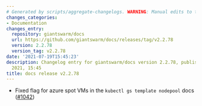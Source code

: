 ```yaml
---
# Generated by scripts/aggregate-changelogs. WARNING: Manual edits to this files will be overwritten.
changes_categories:
- Documentation
changes_entry:
  repository: giantswarm/docs
  url: https://github.com/giantswarm/docs/releases/tag/v2.2.78
  version: 2.2.78
  version_tag: v2.2.78
date: '2021-07-19T15:45:23'
description: Changelog entry for giantswarm/docs version 2.2.78, published on 19 July
  2021, 15:45
title: docs release v2.2.78
---
```


- Fixed flag for azure spot VMs in the `kubectl gs template nodepool` docs ([#1042](https://github.com/giantswarm/docs/pull/1042))
